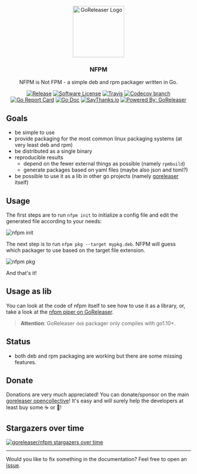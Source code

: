 <p align="center">
  <img alt="GoReleaser Logo" src="https://avatars2.githubusercontent.com/u/24697112?v=3&s=200" height="140" />
  <h3 align="center">NFPM</h3>
  <p align="center">NFPM is Not FPM - a simple deb and rpm packager written in Go.</p>
  <p align="center">
    <a href="https://github.com/goreleaser/nfpm/releases/latest"><img alt="Release" src="https://img.shields.io/github/release/goreleaser/nfpm.svg?style=flat-square"></a>
    <a href="/LICENSE.md"><img alt="Software License" src="https://img.shields.io/badge/license-MIT-brightgreen.svg?style=flat-square"></a>
    <a href="https://travis-ci.org/goreleaser/nfpm"><img alt="Travis" src="https://img.shields.io/travis/goreleaser/nfpm/master.svg?style=flat-square"></a>
    <a href="https://codecov.io/gh/goreleaser/nfpm"><img alt="Codecov branch" src="https://img.shields.io/codecov/c/github/goreleaser/nfpm/master.svg?style=flat-square"></a>
    <a href="https://goreportcard.com/report/github.com/goreleaser/nfpm"><img alt="Go Report Card" src="https://goreportcard.com/badge/github.com/goreleaser/nfpm?style=flat-square"></a>
    <a href="http://godoc.org/github.com/goreleaser/nfpm"><img alt="Go Doc" src="https://img.shields.io/badge/godoc-reference-blue.svg?style=flat-square"></a>
    <a href="https://saythanks.io/to/caarlos0"><img alt="SayThanks.io" src="https://img.shields.io/badge/SayThanks.io-%E2%98%BC-1EAEDB.svg?style=flat-square"></a>
    <a href="https://github.com/goreleaser"><img alt="Powered By: GoReleaser" src="https://img.shields.io/badge/powered%20by-goreleaser-green.svg?style=flat-square"></a>
  </p>
</p>


## Goals

* be simple to use
* provide packaging for the most common linux packaging systems (at very least deb and rpm)
* be distributed as a single binary
* reproducible results
  * depend on the fewer external things as possible (namely `rpmbuild`)
  * generate packages based on yaml files (maybe also json and toml?)
* be possible to use it as a lib in other go projects (namely [goreleaser] itself)

[goreleaser]: https://goreleaser.com/#linux_packages.nfpm

## Usage

The first steps are to run `nfpm init` to initialize a config file and edit
the generated file according to your needs:

![nfpm init](https://user-images.githubusercontent.com/245435/36346101-f81cdcec-141e-11e8-8afc-a5eb93b7d510.png)

The next step is to run `nfpm pkg --target mypkg.deb`.
NFPM will guess which packager to use based on the target file extension.

![nfpm pkg](https://user-images.githubusercontent.com/245435/36346100-eaaf24c0-141e-11e8-8345-100f4d3ed02d.png)

And that's it!

## Usage as lib

You can look at the code of nfpm itself to see how to use it as a library, or, take
a look at the [nfpm piper on GoReleaser](https://github.com/goreleaser/goreleaser/tree/master/pipeline/nfpm).

> **Attention**: GoReleaser `deb` packager only compiles with go1.10+.

## Status

* both deb and rpm packaging are working but there are some missing features.


## Donate

Donations are very much appreciated! You can donate/sponsor on the main
[goreleaser opencollective](https://opencollective.com/goreleaser)! It's
easy and will surely help the developers at least buy some ☕️ or 🍺!

## Stargazers over time

[![goreleaser/nfpm stargazers over time](https://starcharts.herokuapp.com/goreleaser/nfpm.svg)](https://starcharts.herokuapp.com/goreleaser/nfpm)

---

Would you like to fix something in the documentation? Feel free to open an [issue](https://github.com/goreleaser/nfpm/issues).

